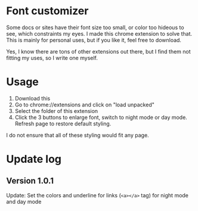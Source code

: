 # Font customizer
Some docs or sites have their font size too small, or color too hideous to see, which constraints my eyes. I made this chrome extension to solve that. This is mainly for personal uses, but if you like it, feel free to download.

Yes, I know there are tons of other extensions out there, but I find them not fitting my uses, so I write one myself.

# Usage
1. Download this
2. Go to chrome://extensions and click on "load unpacked"
3. Select the folder of this extension
4. Click the 3 buttons to enlarge font, switch to night mode or day mode. Refresh page to restore default styling.

I do not ensure that all of these styling would fit any page.

# Update log

## Version 1.0.1 
Update: Set the colors and underline for links (`<a></a>` tag) for night mode and day mode